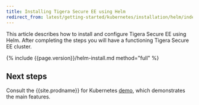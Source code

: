 ```yaml
---
title: Installing Tigera Secure EE using Helm
redirect_from: latest/getting-started/kubernetes/installation/helm/index
---
```


This article describes how to install and configure Tigera Secure EE using Helm. After completing the steps you will have a functioning Tigera Secure EE cluster.

{% include {{page.version}}/helm-install.md method="full" %}

## Next steps

Consult the {{site.prodname}} for Kubernetes [demo](/{{page.version}}/security/simple-policy-cnx), which
demonstrates the main features.
